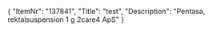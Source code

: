 {
  "ItemNr": "137841",
  "Title": "test",
  "Description": "Pentasa, rektalsuspension 1 g 2care4 ApS"
}